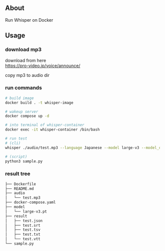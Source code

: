 ## About

Run Whisper on Docker

## Usage

### download mp3

download from here  
https://pro-video.jp/voice/announce/

copy mp3 to audio dir

### run commands

```sh
# build image
docker build . -t whisper-image

# wakeup server
docker compose up -d

# into terminal of whisper-container
docker exec -it whisper-container /bin/bash

# run test
# (cli)
whisper ./audio/test.mp3 --language Japanese --model large-v3 --model_dir ./model --output_dir ./result --device cuda

# (script)
python3 sample.py
```

### result tree

```txt
├── Dockerfile
├── README.md
├── audio
│   └── test.mp3
├── docker-compose.yaml
├── model
│   └── large-v3.pt
├── result
│   ├── test.json
│   ├── test.srt
│   ├── test.tsv
│   ├── test.txt
│   └── test.vtt
└── sample.py
```
